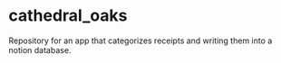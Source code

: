 # cathedral_oaks
Repository for an app that categorizes receipts and writing them into a notion database.
